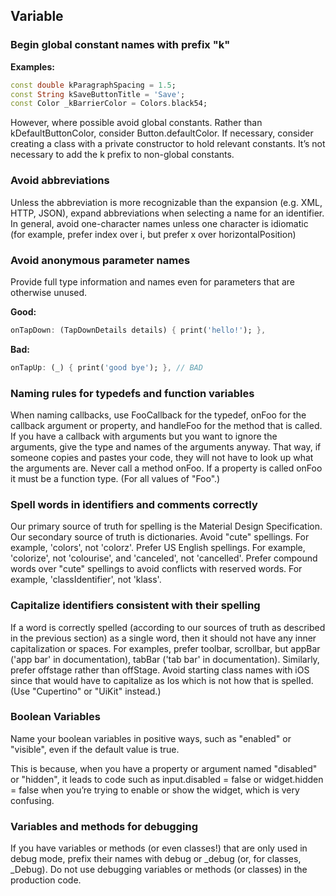## **Variable**

### Begin global constant names with prefix "k"

**Examples:**

```dart
const double kParagraphSpacing = 1.5;
const String kSaveButtonTitle = 'Save';
const Color _kBarrierColor = Colors.black54;
```

However, where possible avoid global constants. Rather than kDefaultButtonColor, consider Button.defaultColor. If necessary, consider creating a class with a private constructor to hold relevant constants. It’s not necessary to add the k prefix to non-global constants.

### Avoid abbreviations

Unless the abbreviation is more recognizable than the expansion (e.g. XML, HTTP, JSON), expand abbreviations when selecting a name for an identifier. In general, avoid one-character names unless one character is idiomatic (for example, prefer index over i, but prefer x over horizontalPosition)

### Avoid anonymous parameter names

Provide full type information and names even for parameters that are otherwise unused.

**Good:**

```dart
onTapDown: (TapDownDetails details) { print('hello!'); },
```

**Bad:**

```dart
onTapUp: (_) { print('good bye'); }, // BAD
```

### Naming rules for typedefs and function variables

When naming callbacks, use FooCallback for the typedef, onFoo for the callback argument or property, and handleFoo for the method that is called.
If you have a callback with arguments but you want to ignore the arguments, give the type and names of the arguments anyway. That way, if someone copies and pastes your code, they will not have to look up what the arguments are.
Never call a method onFoo. If a property is called onFoo it must be a function type. (For all values of "Foo".)

### Spell words in identifiers and comments correctly

Our primary source of truth for spelling is the Material Design Specification. Our secondary source of truth is dictionaries.
Avoid "cute" spellings. For example, 'colors', not 'colorz'.
Prefer US English spellings. For example, 'colorize', not 'colourise', and 'canceled', not 'cancelled'.
Prefer compound words over "cute" spellings to avoid conflicts with reserved words. For example, 'classIdentifier', not 'klass'.

### Capitalize identifiers consistent with their spelling

If a word is correctly spelled (according to our sources of truth as described in the previous section) as a single word, then it should not have any inner capitalization or spaces.
For examples, prefer toolbar, scrollbar, but appBar ('app bar' in documentation), tabBar ('tab bar' in documentation).
Similarly, prefer offstage rather than offStage.
Avoid starting class names with iOS since that would have to capitalize as Ios which is not how that is spelled. (Use "Cupertino" or "UiKit" instead.)

### Boolean Variables

Name your boolean variables in positive ways, such as "enabled" or "visible", even if the default value is true.

This is because, when you have a property or argument named "disabled" or "hidden", it leads to code such as input.disabled = false or widget.hidden = false when you’re trying to enable or show the widget, which is very confusing.

### Variables and methods for debugging

If you have variables or methods (or even classes!) that are only used in debug mode, prefix their names with debug or \_debug (or, for classes, \_Debug).
Do not use debugging variables or methods (or classes) in the production code.